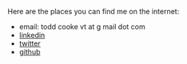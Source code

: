 Here are the places you can find me on the internet:
- email: todd cooke vt at g mail dot com
- [linkedin](https://www.linkedin.com/in/toddcooke/)
- [twitter](https://twitter.com/tcookevt)
- [github](https://github.com/toddcooke)